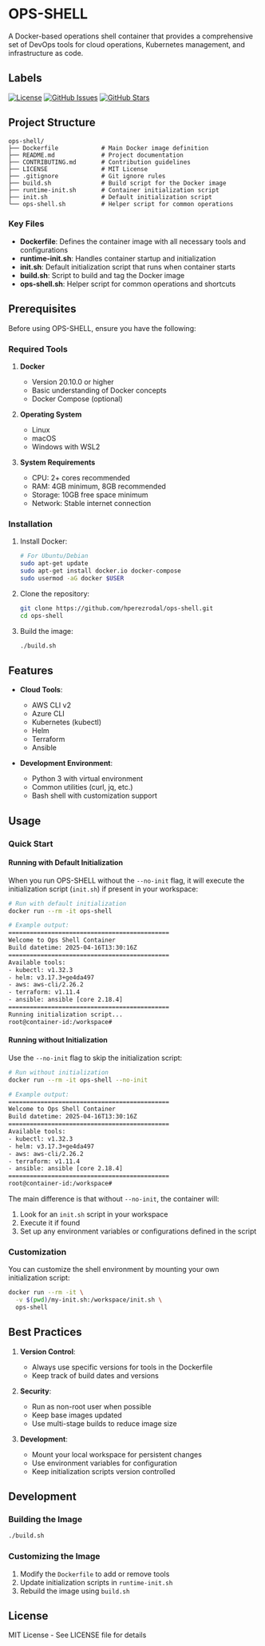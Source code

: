 # OPS-SHELL

A Docker-based operations shell container that provides a comprehensive set of DevOps tools for cloud operations, Kubernetes management, and infrastructure as code.

## Labels

[![License](https://img.shields.io/github/license/hperezrodal/ops-shell)](LICENSE)
[![GitHub Issues](https://img.shields.io/github/issues/hperezrodal/ops-shell)](https://github.com/hperezrodal/ops-shell/issues)
[![GitHub Stars](https://img.shields.io/github/stars/hperezrodal/ops-shell)](https://github.com/hperezrodal/ops-shell/stargazers)

## Project Structure

```
ops-shell/
├── Dockerfile            # Main Docker image definition
├── README.md             # Project documentation
├── CONTRIBUTING.md       # Contribution guidelines
├── LICENSE               # MIT License
├── .gitignore            # Git ignore rules
├── build.sh              # Build script for the Docker image
├── runtime-init.sh       # Container initialization script
├── init.sh               # Default initialization script
└── ops-shell.sh          # Helper script for common operations
```

### Key Files

- **Dockerfile**: Defines the container image with all necessary tools and configurations
- **runtime-init.sh**: Handles container startup and initialization
- **init.sh**: Default initialization script that runs when container starts
- **build.sh**: Script to build and tag the Docker image
- **ops-shell.sh**: Helper script for common operations and shortcuts

## Prerequisites

Before using OPS-SHELL, ensure you have the following:

### Required Tools

1. **Docker**
   - Version 20.10.0 or higher
   - Basic understanding of Docker concepts
   - Docker Compose (optional)

2. **Operating System**
   - Linux
   - macOS
   - Windows with WSL2

3. **System Requirements**
   - CPU: 2+ cores recommended
   - RAM: 4GB minimum, 8GB recommended
   - Storage: 10GB free space minimum
   - Network: Stable internet connection

### Installation

1. Install Docker:
   ```bash
   # For Ubuntu/Debian
   sudo apt-get update
   sudo apt-get install docker.io docker-compose
   sudo usermod -aG docker $USER
   ```

2. Clone the repository:
   ```bash
   git clone https://github.com/hperezrodal/ops-shell.git
   cd ops-shell
   ```

3. Build the image:
   ```bash
   ./build.sh
   ```

## Features

- **Cloud Tools**:
  - AWS CLI v2
  - Azure CLI
  - Kubernetes (kubectl)
  - Helm
  - Terraform
  - Ansible

- **Development Environment**:
  - Python 3 with virtual environment
  - Common utilities (curl, jq, etc.)
  - Bash shell with customization support

## Usage

### Quick Start

#### Running with Default Initialization

When you run OPS-SHELL without the `--no-init` flag, it will execute the initialization script (`init.sh`) if present in your workspace:

```bash
# Run with default initialization
docker run --rm -it ops-shell

# Example output:
=============================================
Welcome to Ops Shell Container
Build datetime: 2025-04-16T13:30:16Z
=============================================
Available tools:
- kubectl: v1.32.3
- helm: v3.17.3+ge4da497
- aws: aws-cli/2.26.2
- terraform: v1.11.4
- ansible: ansible [core 2.18.4]
=============================================
Running initialization script...
root@container-id:/workspace#
```

#### Running without Initialization

Use the `--no-init` flag to skip the initialization script:

```bash
# Run without initialization
docker run --rm -it ops-shell --no-init

# Example output:
=============================================
Welcome to Ops Shell Container
Build datetime: 2025-04-16T13:30:16Z
=============================================
Available tools:
- kubectl: v1.32.3
- helm: v3.17.3+ge4da497
- aws: aws-cli/2.26.2
- terraform: v1.11.4
- ansible: ansible [core 2.18.4]
=============================================
root@container-id:/workspace#
```

The main difference is that without `--no-init`, the container will:
1. Look for an `init.sh` script in your workspace
2. Execute it if found
3. Set up any environment variables or configurations defined in the script

### Customization

You can customize the shell environment by mounting your own initialization script:

```bash
docker run --rm -it \
  -v $(pwd)/my-init.sh:/workspace/init.sh \
  ops-shell
```

## Best Practices

1. **Version Control**:
   - Always use specific versions for tools in the Dockerfile
   - Keep track of build dates and versions

2. **Security**:
   - Run as non-root user when possible
   - Keep base images updated
   - Use multi-stage builds to reduce image size

3. **Development**:
   - Mount your local workspace for persistent changes
   - Use environment variables for configuration
   - Keep initialization scripts version controlled

## Development

### Building the Image

```bash
./build.sh
```

### Customizing the Image

1. Modify the `Dockerfile` to add or remove tools
2. Update initialization scripts in `runtime-init.sh`
3. Rebuild the image using `build.sh`

## License

MIT License - See LICENSE file for details
